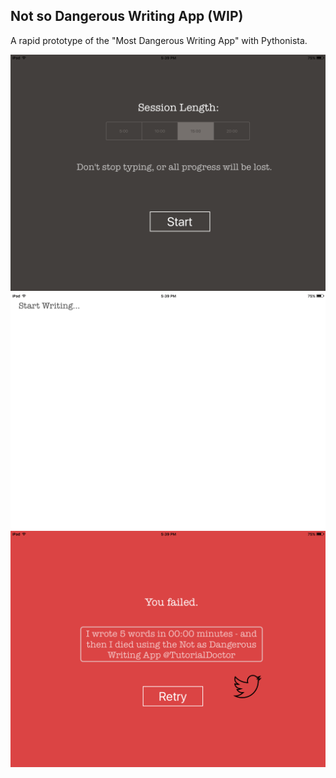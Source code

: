 ## Not so Dangerous Writing App (WIP)

A rapid prototype of the "Most Dangerous Writing App" with Pythonista.

![](screenshots/1.png)
![](screenshots/2.png)
![](screenshots/3.png)
